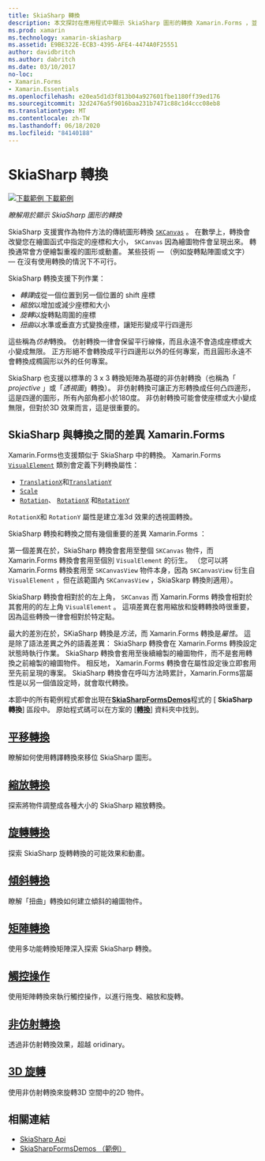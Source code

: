 ```yaml
---
title: SkiaSharp 轉換
description: 本文探討在應用程式中顯示 SkiaSharp 圖形的轉換 Xamarin.Forms ，並使用範例程式碼示範這項功能。
ms.prod: xamarin
ms.technology: xamarin-skiasharp
ms.assetid: E9BE322E-ECB3-4395-AFE4-4474A0F25551
author: davidbritch
ms.author: dabritch
ms.date: 03/10/2017
no-loc:
- Xamarin.Forms
- Xamarin.Essentials
ms.openlocfilehash: e20ea5d1d3f813b04a927601fbe1180ff39ed176
ms.sourcegitcommit: 32d2476a5f9016baa231b7471c88c1d4ccc08eb8
ms.translationtype: MT
ms.contentlocale: zh-TW
ms.lasthandoff: 06/18/2020
ms.locfileid: "84140188"
---
```

# <a name="skiasharp-transforms"></a>SkiaSharp 轉換

[![下載範例 ](~/media/shared/download.png) 下載範例](https://docs.microsoft.com/samples/xamarin/xamarin-forms-samples/skiasharpforms-demos)

_瞭解用於顯示 SkiaSharp 圖形的轉換_

SkiaSharp 支援實作為物件方法的傳統圖形轉換 [`SKCanvas`](xref:SkiaSharp.SKCanvas) 。 在數學上，轉換會改變您在繪圖函式中指定的座標和大小， `SKCanvas` 因為繪圖物件會呈現出來。 轉換通常會方便繪製重複的圖形或動畫。 某些技術 &mdash; （例如旋轉點陣圖或文字） &mdash; 在沒有使用轉換的情況下不可行。

SkiaSharp 轉換支援下列作業：

- *轉譯*成從一個位置到另一個位置的 shift 座標
- *縮放*以增加或減少座標和大小
- *旋轉*以旋轉點周圍的座標
- *扭曲*以水準或垂直方式變換座標，讓矩形變成平行四邊形

這些稱為*仿射*轉換。 仿射轉換一律會保留平行線條，而且永遠不會造成座標或大小變成無限。 正方形絕不會轉換成平行四邊形以外的任何專案，而且圓形永遠不會轉換成橢圓形以外的任何專案。

SkiaSharp 也支援以標準的 3 x 3 轉換矩陣為基礎的非仿射轉換（也稱為「 *projective* 」或「*透視圖*」轉換）。 非仿射轉換可讓正方形轉換成任何凸四邊形，這是四邊的圖形，所有內部角都小於180度。 非仿射轉換可能會使座標或大小變成無限，但對於3D 效果而言，這是很重要的。

## <a name="differences-between-skiasharp-and-xamarinforms-transforms"></a>SkiaSharp 與轉換之間的差異 Xamarin.Forms

Xamarin.Forms也支援類似于 SkiaSharp 中的轉換。 Xamarin.Forms [`VisualElement`](xref:Xamarin.Forms.VisualElement) 類別會定義下列轉換屬性：

- [`TranslationX`](xref:Xamarin.Forms.VisualElement.TranslationX)和[`TranslationY`](xref:Xamarin.Forms.VisualElement.TranslationY)
- [`Scale`](xref:Xamarin.Forms.VisualElement.Scale)
- [`Rotation`](xref:Xamarin.Forms.VisualElement.Rotation)、 [`RotationX`](xref:Xamarin.Forms.VisualElement.RotationX) 和[`RotationY`](xref:Xamarin.Forms.VisualElement.RotationY)

`RotationX`和 `RotationY` 屬性是建立准3d 效果的透視圖轉換。

SkiaSharp 轉換和轉換之間有幾個重要的差異 Xamarin.Forms ：

第一個差異在於，SkiaSharp 轉換會套用至整個 `SKCanvas` 物件，而 Xamarin.Forms 轉換會套用至個別 `VisualElement` 的衍生。 （您可以將 Xamarin.Forms 轉換套用至 `SKCanvasView` 物件本身，因為 `SKCanvasView` 衍生自 `VisualElement` ，但在該範圍內 `SKCanvasView` ，SkiaSkarp 轉換則適用）。

SkiaSharp 轉換會相對於的左上角， `SKCanvas` 而 Xamarin.Forms 轉換會相對於其套用的的左上角 `VisualElement` 。 這項差異在套用縮放和旋轉轉換時很重要，因為這些轉換一律會相對於特定點。

最大的差別在於，SKiaSharp 轉換是*方法*，而 Xamarin.Forms 轉換是*屬性*。 這是除了語法差異之外的語義差異： SkiaSharp 轉換會在 Xamarin.Forms 轉換設定狀態時執行作業。 SkiaSharp 轉換會套用至後續繪製的繪圖物件，而不是套用轉換之前繪製的繪圖物件。 相反地， Xamarin.Forms 轉換會在屬性設定後立即套用至先前呈現的專案。 SkiaSharp 轉換會在呼叫方法時累計，Xamarin.Forms當屬性是以另一個值設定時，就會取代轉換。

本節中的所有範例程式都會出現在[**SkiaSharpFormsDemos**](https://docs.microsoft.com/samples/xamarin/xamarin-forms-samples/skiasharpforms-demos)程式的 [ **SkiaSharp 轉換**] 區段中。 原始程式碼可以在方案的 [[**轉換**](https://github.com/xamarin/xamarin-forms-samples/tree/master/SkiaSharpForms/Demos/Demos/SkiaSharpFormsDemos/Transforms)] 資料夾中找到。

## <a name="the-translate-transform"></a>[平移轉換](translate.md)

瞭解如何使用轉譯轉換來移位 SkiaSharp 圖形。

## <a name="the-scale-transform"></a>[縮放轉換](scale.md)

探索將物件調整成各種大小的 SkiaSharp 縮放轉換。

## <a name="the-rotate-transform"></a>[旋轉轉換](rotate.md)

探索 SkiaSharp 旋轉轉換的可能效果和動畫。

## <a name="the-skew-transform"></a>[傾斜轉換](skew.md)

瞭解「扭曲」轉換如何建立傾斜的繪圖物件。

## <a name="matrix-transforms"></a>[矩陣轉換](matrix.md)

使用多功能轉換矩陣深入探索 SkiaSharp 轉換。

## <a name="touch-manipulations"></a>[觸控操作](touch.md)

使用矩陣轉換來執行觸控操作，以進行拖曳、縮放和旋轉。

## <a name="non-affine-transforms"></a>[非仿射轉換](non-affine.md)

透過非仿射轉換效果，超越 oridinary。

## <a name="3d-rotation"></a>[3D 旋轉](3d-rotation.md)

使用非仿射轉換來旋轉3D 空間中的2D 物件。

## <a name="related-links"></a>相關連結

- [SkiaSharp Api](https://docs.microsoft.com/dotnet/api/skiasharp)
- [SkiaSharpFormsDemos （範例）](https://docs.microsoft.com/samples/xamarin/xamarin-forms-samples/skiasharpforms-demos)
